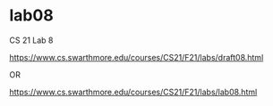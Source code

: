 # lab08
CS 21 Lab 8

https://www.cs.swarthmore.edu/courses/CS21/F21/labs/draft08.html

OR

https://www.cs.swarthmore.edu/courses/CS21/F21/labs/lab08.html
